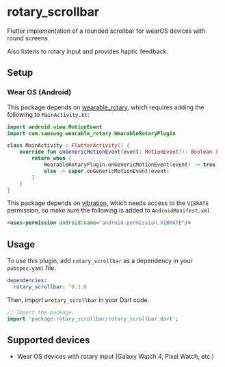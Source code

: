 # rotary_scrollbar
Flutter implementation of a rounded scrollbar for wearOS devices with round screens

Also listens to rotary input and provides haptic feedback.


## Setup

### Wear OS (Android)

This package depends on [wearable_rotary](https://pub.dev/packages/wearable_rotary), which requires adding the following to `MainActivity.kt`:

```kotlin
import android.view.MotionEvent
import com.samsung.wearable_rotary.WearableRotaryPlugin

class MainActivity : FlutterActivity() {
    override fun onGenericMotionEvent(event: MotionEvent?): Boolean {
        return when {
            WearableRotaryPlugin.onGenericMotionEvent(event) -> true
            else -> super.onGenericMotionEvent(event)
        }
    }
}
```

This package depends on [vibration](https://pub.dev/packages/vibration), which needs access to the `VIBRATE` permission, so make sure the following is added to `AndroidManifest.xml`

```xml
<uses-permission android:name="android.permission.VIBRATE"/>
```

## Usage

To use this plugin, add `rotary_scrollbar` as a dependency in your `pubspec.yaml` file.

```yaml
dependencies:
  rotary_scrollbar: ^0.1.0
```

Then, import `wrotary_scrollbar` in your Dart code.

```dart
// Import the package.
import 'package:rotary_scrollbar/rotary_scrollbar.dart';

```

## Supported devices

- Wear OS devices with rotary input (Galaxy Watch 4, Pixel Watch, etc.)
